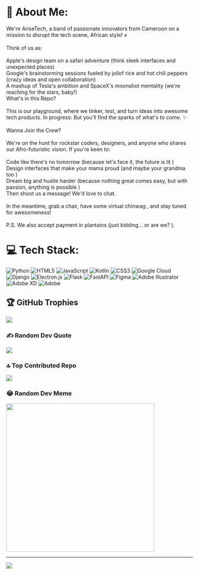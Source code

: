 # 💫 About Me:
We're AriseTech, a band of passionate innovators from Cameroon on a mission to disrupt the tech scene, African style! ✊<br><br>Think of us as:<br><br>Apple's design team on a safari adventure (think sleek interfaces and unexpected places)<br>Google's brainstorming sessions fueled by jollof rice and hot chili peppers ️ (crazy ideas and open collaboration)<br>A mashup of Tesla's ambition and SpaceX's moonshot mentality (we're reaching for the stars, baby!)<br>What's in this Repo?<br><br>This is our playground, where we tinker, test, and turn ideas into awesome tech products.  In progress:   But you'll find the sparks of what's to come.  ✨<br><br>Wanna Join the Crew?<br><br>We're on the hunt for rockstar coders, designers, and anyone who shares our Afro-futuristic vision.  If you're keen to:<br><br>Code like there's no tomorrow (because let's face it, the future is lit )<br>Design interfaces that make your mama proud (and maybe your grandma too )<br>Dream big and hustle harder (because nothing great comes easy, but with passion, anything is possible )<br>Then shoot us a message! We'd love to chat.<br><br>In the meantime, grab a chair, have some virtual chinwag ️, and stay tuned for awesomeness!<br><br>P.S. We also accept payment in plantains (just kidding... or are we? ).


# 💻 Tech Stack:
![Python](https://img.shields.io/badge/python-3670A0?style=for-the-badge&logo=python&logoColor=ffdd54) ![HTML5](https://img.shields.io/badge/html5-%23E34F26.svg?style=for-the-badge&logo=html5&logoColor=white) ![JavaScript](https://img.shields.io/badge/javascript-%23323330.svg?style=for-the-badge&logo=javascript&logoColor=%23F7DF1E) ![Kotlin](https://img.shields.io/badge/kotlin-%237F52FF.svg?style=for-the-badge&logo=kotlin&logoColor=white) ![CSS3](https://img.shields.io/badge/css3-%231572B6.svg?style=for-the-badge&logo=css3&logoColor=white) ![Google Cloud](https://img.shields.io/badge/GoogleCloud-%234285F4.svg?style=for-the-badge&logo=google-cloud&logoColor=white) ![Django](https://img.shields.io/badge/django-%23092E20.svg?style=for-the-badge&logo=django&logoColor=white) ![Electron.js](https://img.shields.io/badge/Electron-191970?style=for-the-badge&logo=Electron&logoColor=white) ![Flask](https://img.shields.io/badge/flask-%23000.svg?style=for-the-badge&logo=flask&logoColor=white) ![FastAPI](https://img.shields.io/badge/FastAPI-005571?style=for-the-badge&logo=fastapi) ![Figma](https://img.shields.io/badge/figma-%23F24E1E.svg?style=for-the-badge&logo=figma&logoColor=white) ![Adobe Illustrator](https://img.shields.io/badge/adobe%20illustrator-%23FF9A00.svg?style=for-the-badge&logo=adobe%20illustrator&logoColor=white) ![Adobe XD](https://img.shields.io/badge/Adobe%20XD-470137?style=for-the-badge&logo=Adobe%20XD&logoColor=#FF61F6) ![Adobe](https://img.shields.io/badge/adobe-%23FF0000.svg?style=for-the-badge&logo=adobe&logoColor=white)
## 🏆 GitHub Trophies
![](https://github-profile-trophy.vercel.app/?username=arise-technologies&theme=radical&no-frame=false&no-bg=true&margin-w=4)

### ✍️ Random Dev Quote
![](https://quotes-github-readme.vercel.app/api?type=horizontal&theme=radical)

### 🔝 Top Contributed Repo
![](https://github-contributor-stats.vercel.app/api?username=fonality-code&limit=5&theme=dark&combine_all_yearly_contributions=true)

### 😂 Random Dev Meme
<img src='https://randommeme-five.vercel.app/' style="height: 400px;"/>

---
[![](https://visitcount.itsvg.in/api?id=arise-technologies&icon=0&color=0)](https://visitcount.itsvg.in)

<!-- Proudly created with GPRM ( https://gprm.itsvg.in ) -->
